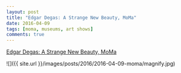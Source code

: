 ```yaml
---
layout: post
title: "Edgar Degas: A Strange New Beauty, MoMa"
date: 2016-04-09
tags: [moma, museums, art shows]
comments: true
---
```

[Edgar Degas: A Strange New Beauty, MoMa](http://www.moma.org/calendar/exhibitions/1613)

![]({{ site.url }}/images/posts/2016/2016-04-09-moma/magnify.jpg)
